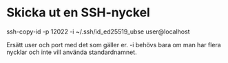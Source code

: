 # Skicka ut en SSH-nyckel

ssh-copy-id -p 12022 -i ~/.ssh/id_ed25519_ubse user@localhost

Ersätt user och port med det som gäller er. -i behövs bara om man
har flera nycklar och inte vill använda standardnamnet.
